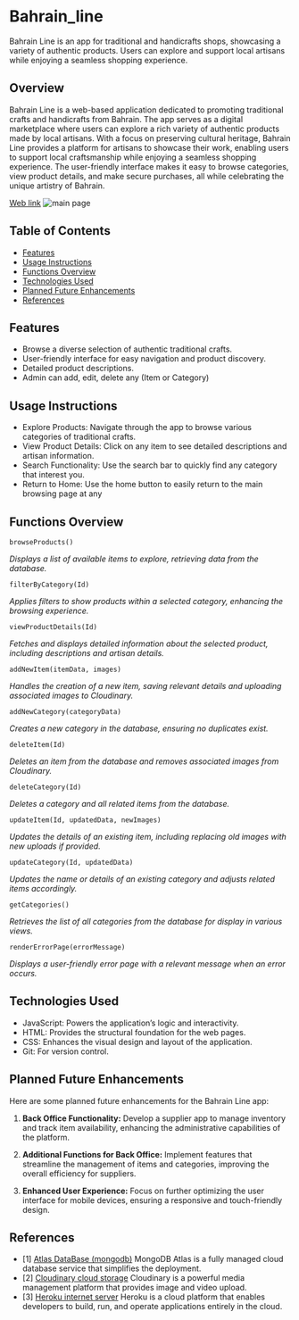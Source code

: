 # Bahrain_line
Bahrain Line is an app for traditional and handicrafts shops, showcasing a variety of authentic products. Users can explore and support local artisans while enjoying a seamless shopping experience.

## Overview
Bahrain Line is a web-based application dedicated to promoting traditional crafts and handicrafts from Bahrain. The app serves as a digital marketplace where users can explore a rich variety of authentic products made by local artisans. With a focus on preserving cultural heritage, Bahrain Line provides a platform for artisans to showcase their work, enabling users to support local craftsmanship while enjoying a seamless shopping experience. The user-friendly interface makes it easy to browse categories, view product details, and make secure purchases, all while celebrating the unique artistry of Bahrain.

[Web link](https://bahrain-line-f00944856757.herokuapp.com/)
![main page](https://res.cloudinary.com/dnmdmz7qo/image/upload/v1759767978/34bdd520-38ad-4d37-ac73-56ab1ca8da54.png)

## Table of Contents
- [Features](#features) 
- [Usage Instructions](#usage-instructions)
- [Functions Overview](#functions-overview)
- [Technologies Used](#technologies-used)
- [Planned Future Enhancements](#planned-future-enhancements)
- [References](#references)

## Features
- Browse a diverse selection of authentic traditional crafts.
- User-friendly interface for easy navigation and product discovery.
- Detailed product descriptions.
- Admin can add, edit, delete any (Item or Category)

## Usage Instructions
- Explore Products: Navigate through the app to browse various categories of traditional crafts.
- View Product Details: Click on any item to see detailed descriptions and artisan information.
- Search Functionality: Use the search bar to quickly find any category that interest you.
- Return to Home: Use the home button to easily return to the main browsing page at any 

## Functions Overview

`browseProducts()`

*Displays a list of available items to explore, retrieving data from the database.*

`filterByCategory(Id)`

*Applies filters to show products within a selected category, enhancing the browsing experience.*

`viewProductDetails(Id)`

*Fetches and displays detailed information about the selected product, including descriptions and artisan details.*

`addNewItem(itemData, images)`

*Handles the creation of a new item, saving relevant details and uploading associated images to Cloudinary.*

`addNewCategory(categoryData)`

*Creates a new category in the database, ensuring no duplicates exist.*

`deleteItem(Id)`

*Deletes an item from the database and removes associated images from Cloudinary.*

`deleteCategory(Id)`

*Deletes a category and all related items from the database.*

`updateItem(Id, updatedData, newImages)`

*Updates the details of an existing item, including replacing old images with new uploads if provided.*

`updateCategory(Id, updatedData)`

*Updates the name or details of an existing category and adjusts related items accordingly.*

`getCategories()`

*Retrieves the list of all categories from the database for display in various views.*

`renderErrorPage(errorMessage)`

*Displays a user-friendly error page with a relevant message when an error occurs.*

## Technologies Used
- JavaScript: Powers the application’s logic and interactivity.
- HTML: Provides the structural foundation for the web pages.
- CSS: Enhances the visual design and layout of the application.
- Git: For version control.

## Planned Future Enhancements
Here are some planned future enhancements for the Bahrain Line app:

1. **Back Office Functionality:**
Develop a supplier app to manage inventory and track item availability, enhancing the administrative capabilities of the platform.

2. **Additional Functions for Back Office:**
Implement features that streamline the management of items and categories, improving the overall efficiency for suppliers.

3. **Enhanced User Experience:**
Focus on further optimizing the user interface for mobile devices, ensuring a responsive and touch-friendly design.

## References
- [1] [Atlas DataBase (mongodb)](https://www.mongodb.com/products/platform/atlas-database) MongoDB Atlas is a fully managed cloud database service that simplifies the deployment.
- [2] [Cloudinary cloud storage](https://cloudinary.com/) Cloudinary is a powerful media management platform that provides image and video upload.
- [3] [Heroku internet server](https://dashboard.heroku.com/) Heroku is a cloud platform that enables developers to build, run, and operate applications entirely in the cloud.
